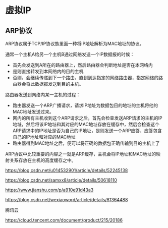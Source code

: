 # 虚拟IP

## ARP协议

ARP协议属于TCP/IP协议族里面一种将IP地址解析为MAC地址的协议。

通常一个主机A给另一个主机B通过网络发送一个IP数据报的时候：

- 首先会发送到A所在的路由器上，然后路由器会判断地址是否在本网络内
- 是则直接转发到本网络内的目的主机
- 否则，会继续传递到下一个路由，直到到达指定的网络路由器，指定网络的路由器会将此数据报发送到目的主机。

路由器发送到网络内某一主机的过程：

- 路由器发送一个ARP广播请求，请求IP地址为数据包目的地址的主机将他的MAC地址发送过来。
- 网内的所有主机收到这个ARP请求之后，首先会检查发送ARP请求的主机的IP地址，然后将该IP地址和其对应的MAC地址存放在缓存中，然后会检查这个ARP请求中的IP地址是否为自己的IP地址，是则发送一个ARP应答，应答包含自己的IP地址和对应的MAC地址
- 路由器得到MAC地址之后，便可以将正确的数据包正确传输到目的主机上了

ARP协议中比较重要的内容之一就是ARP缓存，主机会将IP地址和MAC地址的映射关系存放在主机的高度缓存之中。

https://blog.csdn.net/u014532901/article/details/52245138

https://blog.csdn.net/samxx8/article/details/50618110

https://www.jianshu.com/p/a910e91d43a3

https://blog.csdn.net/wexiaoword/article/details/81364488



腾讯云

https://cloud.tencent.com/document/product/215/20186	